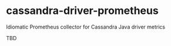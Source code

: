 # cassandra-driver-prometheus
Idiomatic Prometheus collector for Cassandra Java driver metrics

TBD
